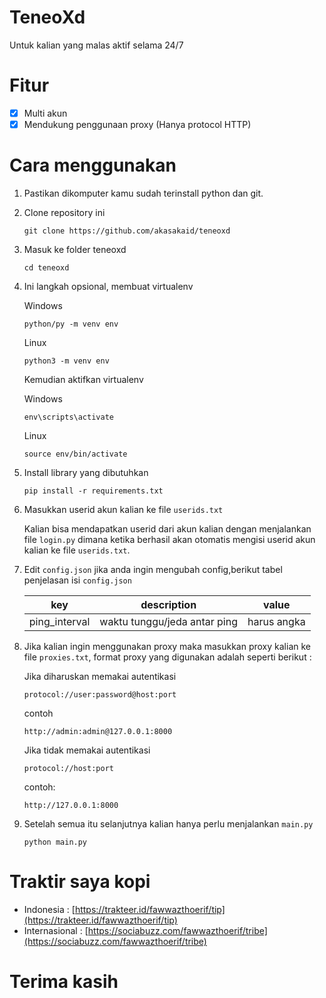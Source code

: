 # TeneoXd

Untuk kalian yang malas aktif selama 24/7

# Fitur

- [x] Multi akun
- [x] Mendukung penggunaan proxy (Hanya protocol HTTP)

# Cara menggunakan

1. Pastikan dikomputer kamu sudah terinstall python dan git.

2. Clone repository ini
   
	```
	git clone https://github.com/akasakaid/teneoxd
	```

3. Masuk ke folder teneoxd
   
   ```
   cd teneoxd
   ```

4. Ini langkah opsional, membuat virtualenv
   
   Windows
   ```
   python/py -m venv env
   ```

   Linux
   ```
   python3 -m venv env
   ```

   Kemudian aktifkan virtualenv 

   Windows
   ```
   env\scripts\activate
   ```

   Linux
   ```
   source env/bin/activate
   ```

5. Install library yang dibutuhkan
   ```
   pip install -r requirements.txt
   ```
6. Masukkan userid akun kalian ke file `userids.txt`
   
   Kalian bisa mendapatkan userid dari akun kalian dengan menjalankan file `login.py` dimana ketika berhasil akan otomatis mengisi userid akun kalian ke file `userids.txt`.

7. Edit `config.json` jika anda ingin mengubah config,berikut tabel penjelasan isi `config.json`
   
   | key           | description                  | value       |
   | ------------- | ---------------------------- | ----------- |
   | ping_interval | waktu tunggu/jeda antar ping | harus angka |

8. Jika kalian ingin menggunakan proxy maka masukkan proxy kalian ke file `proxies.txt`, format proxy yang digunakan adalah seperti berikut :
   
   Jika diharuskan memakai autentikasi

   `protocol://user:password@host:port`

   contoh

   `http://admin:admin@127.0.0.1:8000`

   Jika tidak memakai autentikasi

   `protocol://host:port`

   contoh:

   `http://127.0.0.1:8000`

9.  Setelah semua itu selanjutnya kalian hanya perlu menjalankan `main.py`
    ```
    python main.py
    ```

# Traktir saya kopi

- Indonesia : [https://trakteer.id/fawwazthoerif/tip](https://trakteer.id/fawwazthoerif/tip)
- Internasional : [https://sociabuzz.com/fawwazthoerif/tribe](https://sociabuzz.com/fawwazthoerif/tribe)

# Terima kasih